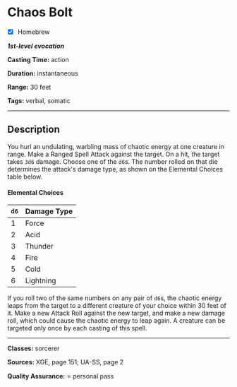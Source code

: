 # Chaos Bolt

- [x] Homebrew

***1st-level evocation***

**Casting Time:** action

**Duration:** instantaneous

**Range:** 30 feet

**Tags:** verbal, somatic

---
## Description
You hurl an undulating, warbling mass of chaotic energy at one creature in range.
Make a Ranged Spell Attack against the target.
On a hit, the target takes `3d6` damage.
Choose one of the `d6`s.
The number rolled on that die determines the attack's damage type, as shown on the Elemental Choices table below.

#### Elemental Choices
| `d6` | Damage Type                        |
|------|------------------------------------|
| 1    | Force                              |
| 2    | Acid                               |
| 3    | Thunder                            |
| 4    | Fire                               |
| 5    | Cold                               |
| 6    | Lightning                          |

If you roll two of the same numbers on any pair of `d6`s, the chaotic energy leaps from the target to a different creature of your choice within 30 feet of it.
Make a new Attack Roll against the new target, and make a new damage roll, which could cause the chaotic energy to leap again.
A creature can be targeted only once by each casting of this spell.

---

**Classes:** sorcerer

**Sources:** XGE, page 151; UA-SS, page 2

**Quality Assurance:** :star: personal pass
